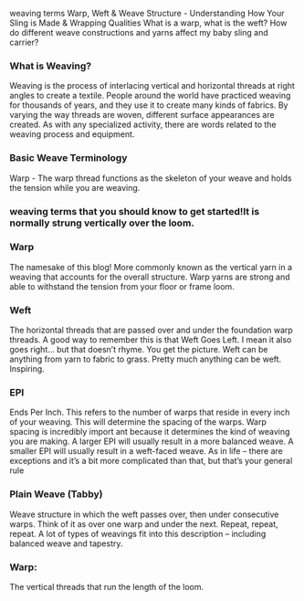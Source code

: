 weaving terms 
Warp, Weft & Weave Structure - Understanding How Your Sling is Made & Wrapping Qualities
What is a warp, what is the weft?
How do different weave constructions and yarns affect my baby sling and carrier?
### What is Weaving?
Weaving is the process of interlacing vertical and horizontal threads at right angles to create a textile. People around the world have practiced weaving for thousands of years, and they use it to create many kinds of fabrics. By varying the way threads are woven, different surface appearances are created. As with any specialized activity, there are words related to the weaving process and equipment.


### Basic Weave Terminology

Warp - The warp thread functions as the skeleton of your weave and holds the tension while you are weaving.
### weaving terms that you should know to get started!It is normally strung vertically over the loom.
### Warp
The namesake of this blog! More commonly known as the vertical yarn in a weaving that accounts for the overall structure. Warp yarns are strong and able to withstand the tension from your floor or frame loom.
### Weft
The horizontal threads that are passed over and under the foundation warp threads. A good way to remember this is that Weft Goes Left. I mean it also goes right… but that doesn’t rhyme. You get the picture. Weft can be anything from yarn to fabric to grass. Pretty much anything can be weft. Inspiring.
### EPI
Ends Per Inch. This refers to the number of warps that reside in every inch of your weaving. This will determine the spacing of the warps. Warp spacing is incredibly import ant because it determines the kind of weaving you are making. A larger EPI will usually result in a more balanced weave. A smaller EPI will usually result in a weft-faced weave. As in life – there are exceptions and it’s a bit more complicated than that, but that’s your general rule
### Plain Weave (Tabby)
Weave structure in which the weft passes over, then under consecutive warps. Think of it as over one warp and under the next. Repeat, repeat, repeat. A lot of types of weavings fit into this description – including balanced weave and tapestry.
### Warp: 
The vertical threads that run the length of the loom.


